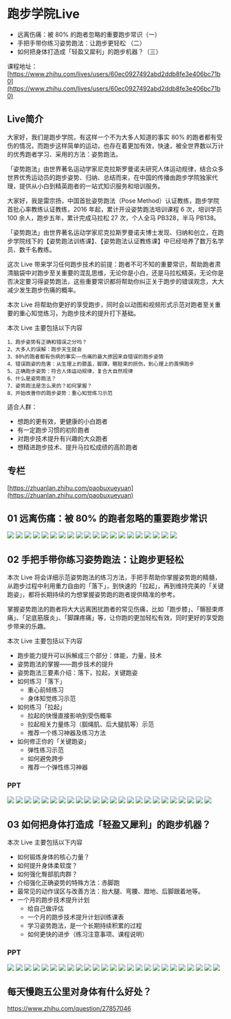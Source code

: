 # 跑步学院Live #
- 远离伤痛：被 80% 的跑者忽略的重要跑步常识（一）
- 手把手带你练习姿势跑法：让跑步更轻松 （二）
- 如何把身体打造成「轻盈又犀利」的跑步机器？（三）

课程地址：[https://www.zhihu.com/lives/users/60ec0927492abd2ddb8fe3e406bc71b0](https://www.zhihu.com/lives/users/60ec0927492abd2ddb8fe3e406bc71b0)

## Live简介 ##
大家好，我们是跑步学院，有这样一个不为大多人知道的事实 80% 的跑者都有受伤的情况，而跑步这样简单的运动，也存在着更加有效，快速，被全世界数以万计的优秀跑者学习、采用的方法：姿势跑法。

「姿势跑法」由世界著名运动学家尼克拉斯罗曼诺夫研究人体运动规律，结合众多世界优秀运动员的跑步姿势、归纳、总结而来，在中国的传播由跑步学院独家代理，提供从小白到精英跑者的一站式知识服务和培训服务。

大家好，我是雷宗扬，中国首批姿势跑法（Pose Method）认证教练，跑步学院首批心率教练认证教练，2016 年起，累计开设姿势跑法培训课程 6 次，培训学员 100 余人，跑步五年，累计完成马拉松 27 次，个人全马 PB328，半马 PB138。

「姿势跑法」由世界著名运动学家尼克拉斯罗曼诺夫博士发现、归纳和创立，在跑步学院线下的【姿势跑法训练课】、【姿势跑法认证教练课】中已经培养了数万名学员、数千名教练。

这次 Live 带来学习任何跑步技术的前提：跑者不可不知的重要常识，帮助跑者肃清脑袋中对跑步至关重要的混乱思维，无论你是小白，还是马拉松精英，无论你是否决定要习得姿势跑法，这些重要常识都将帮助你纠正关于跑步的错误观念，大大减少发生跑步伤痛的概率。

本次 Live 将帮助你更好的享受跑步，同时会以动图和视频形式示范对跑者至关重要的重心知觉练习，为跑步技术的提升打下基础。

本次 Live 主要包括以下内容

	1、跑步姿势有正确和错误之分吗？
	2、大多人的误解：跑步天生就会
	3、80%的跑者都有伤病的事实——伤痛的最大原因来自错误的跑步姿势
	4、错误跑姿的危害：从生理上的膝盖，脚踝，髂胫束的损伤，到心理上的畏惧跑步
	5、正确跑步姿势：符合人体运动规律，复合大自然规律
	6、什么是姿势跑法？
	7、姿势跑法是怎么来的？如何掌握？
	8、开始改善你的跑步姿势：重心知觉练习示范

适合人群：

- 想跑的更有效，更健康的小白跑者
- 有一定跑步习惯的初阶跑者
- 对跑步技术提升有兴趣的大众跑者
- 想精进跑步技术、提升马拉松成绩的高阶跑者

## 专栏 ##
[https://zhuanlan.zhihu.com/paobuxueyuan](https://zhuanlan.zhihu.com/paobuxueyuan)

## 01 远离伤痛：被 80% 的跑者忽略的重要跑步常识 ##
<img src="https://pic4.zhimg.com/v2-d0e8a1c1aeeaa141ba837cdedb8693d2_r.jpg" />
<img src="https://pic4.zhimg.com/v2-20b4fa166e9e839663fa0e043cb2687c_r.jpg" />
<img src="https://pic1.zhimg.com/v2-0c1498b60c8c5ed08b64464bc08e9a80_r.jpg" />
<img src="https://pic3.zhimg.com/v2-cebb0ae037307178af7d1bcca57c4c92_r.jpg" />
<img src="https://pic3.zhimg.com/v2-f1a33663b017a843527d29414471eb86_r.jpg" />
<img src="https://pic3.zhimg.com/v2-c9b4dbf4b3e1428f8bee3cc325d25847_r.jpg" />
<img src="https://pic2.zhimg.com/v2-ab82ac859e8c461a63ace40be8a79e77_r.jpg" />
<img src="https://pic2.zhimg.com/v2-78d02fcda9ee3cc9dd826f708b4cc541_r.jpg" />
<img src="https://pic3.zhimg.com/v2-724d16508e4ca107367c0354d573335e_r.jpg" />
<img src="https://pic2.zhimg.com/v2-5f91966220417e5b80454466b147c41d_r.jpg" />
<img src="https://pic1.zhimg.com/v2-4a56429c6f49bc34a8dcd806ee0931cc_r.jpg" />
<img src="https://pic3.zhimg.com/v2-7bcc933af427bea2a86cb87948ebd500_r.jpg" />
<img src="https://pic3.zhimg.com/v2-c1fee8856db9fceb1a17b4144846ad9e_r.jpg" />
<img src="https://pic1.zhimg.com/v2-e2ab50147a88cf49fb757b072b85b0e9_r.jpg" />
<img src="https://pic4.zhimg.com/v2-d30bb8184347f9f95c408e4cc8844d34_r.jpg" />
<img src="https://pic1.zhimg.com/v2-e73e359fe2375300692ccab26085d111_r.jpg" />
<img src="https://pic2.zhimg.com/v2-3aa2221a83b5851f4358707b913e09c7_r.jpg" />
<img src="https://pic3.zhimg.com/v2-d1ea836861784cf83d08b2794007cb65_r.jpg" />
<img src="https://pic2.zhimg.com/v2-8d99c7c07d08408805125d79df6f76c8_r.jpg" />
<img src="https://pic3.zhimg.com/v2-5c816f960c2fbcf1d759fdf59f89c7f9_r.jpg" />

## 02 手把手带你练习姿势跑法：让跑步更轻松 ##
本次 Live 将会详细示范姿势跑法的练习方法，手把手帮助你掌握姿势跑的精髓，从跑步过程中利用重力自由的「落下」，到快速的「拉起」，再到维持完美的「关键跑姿」，都将长期持续的为想掌握姿势跑的跑者提供精准的参考。

掌握姿势跑法的跑者将大大远离困扰跑者的常见伤痛，比如「跑步膝」、「髂胫束疼痛」、「足底筋膜炎」、「脚踝疼痛」等，让你跑的更加轻松有效，同时更好的享受跑步带来的乐趣。

本次 Live 主要包括以下内容

- 跑步能力提升可以拆解成三个部分：体能，力量，技术
- 姿势跑法的掌握——跑步技术的提升
- 姿势跑法三要素介绍：落下，拉起，关键跑姿
- 如何练习「落下」
	- 重心前倾练习
	- 身体知觉练习示范
- 如何练习「拉起」
	- 拉起的快慢直接影响到受伤概率
	- 拉起相关力量练习（腘绳肌、后大腿肌等）示范
	- 推荐一个练习神器及练习方法
- 如何修正你的「关键跑姿」
	- 弹性练习示范
	- 如何避免跨步
	- 推荐一个弹性练习神器

### PPT ###
<img src="https://pic1.zhimg.com/v2-2e6c13e53ad99c6f24048d3e813c6835_r.jpg" />
<img src="https://pic2.zhimg.com/v2-2f5d7b1991e2a25694f6abdd462b1d6d_r.jpg" />
<img src="https://pic1.zhimg.com/v2-fc8f61ddbb2e61381920c591fef1124b_r.jpg" />
<img src="https://pic1.zhimg.com/v2-ce7d036756e0b8ca1a95f461a3e6182f_r.jpg" />
<img src="https://pic2.zhimg.com/v2-2a506b99d5a61fc3f58096de6d0d01dd_r.jpg" />
<img src="https://pic4.zhimg.com/v2-432da08b203508f34ae2eb3a43d00f3f_r.jpg" />
<img src="https://pic4.zhimg.com/v2-ddfb352776596697905b897ede278b7f_r.jpg" />
<img src="https://pic4.zhimg.com/v2-9b3212a458c0d83f6d0b330616716566_r.jpg" />
<img src="https://pic3.zhimg.com/v2-cbbc262f00dd45b403775e0540332762_r.jpg" />
<img src="https://pic2.zhimg.com/v2-7020e5ab382ddfb875205ea32e6c0a0d_r.jpg" />
<img src="https://pic3.zhimg.com/v2-9427e47659cee1ecaee57ba3fccbddb4_r.jpg" />
<img src="https://pic1.zhimg.com/v2-9d79a43dc13dfa7915936f6da9bfb9e7_r.jpg" />
<img src="https://pic2.zhimg.com/v2-029efac05f6e67e5f607b8c85f9348c1_r.jpg" />
<img src="https://pic1.zhimg.com/v2-1ce85992bb302d345d728e1a50c2de98_r.jpg" />
<img src="https://pic1.zhimg.com/v2-4c0dd6283bf08967c991104a66186077_r.jpg" />
<img src="https://pic4.zhimg.com/v2-a340dc9274fc2c73943e3fa597063645_r.jpg" />
<img src="https://pic3.zhimg.com/v2-1c853a7eae42c833c0b5c0148b8ec543_r.jpg" />
<img src="https://pic2.zhimg.com/v2-6bb961a7ec65af4dbf6677fc9c4723bc_r.jpg" />
<img src="https://pic3.zhimg.com/v2-8baf70f4b6c7811d3a232e326bede48c_r.jpg" />
<img src="https://pic3.zhimg.com/v2-195c71adafcc166bb8caecd6f3f5dd94_r.jpg" />
<img src="https://pic4.zhimg.com/v2-346c8c746082814d7e0c6f0f0c5c163f_r.jpg" />
<img src="https://pic3.zhimg.com/v2-a69e847e72fa830829ecc85edd3bd158_r.jpg" />
<img src="https://pic4.zhimg.com/v2-590a304d43de8e1abeabacd2b4b3e124_r.jpg" />
<img src="https://pic4.zhimg.com/v2-65d48c37642e231b9ae6f83f3d06d6d9_r.jpg" />

## 03 如何把身体打造成「轻盈又犀利」的跑步机器？ ##
本次 Live 主要包括以下内容

- 如何锻炼身体的核心力量？
- 如何提升身体柔软度？
- 如何强化臀部肌肉群？
- 介绍强化正确姿势的特殊方法：赤脚跑
- 最常见的动作误区与改善方法：抬大腿、弯腰、蹬地、后脚跟着地等。
- 一个月的跑步技术提升计划
	- 给自己做评估
	- 一个月的跑步技术提升计划训练课表
	- 学习姿势跑法，是一个长期持续积累的过程
	- 如何更快的进步（练习注意事项、课程说明）

### PPT ###
<img src="https://pic4.zhimg.com/v2-5a535542b27946d050ccb68de014a24f_r.jpg" />
<img src="https://pic2.zhimg.com/v2-2f5d7b1991e2a25694f6abdd462b1d6d_r.jpg" />
<img src="https://pic3.zhimg.com/v2-c43d7e34d5b5b22fbac6817dbc88b9ea_r.jpg" />
<img src="https://pic2.zhimg.com/v2-5f53735fed681afa6f676f8c0282d19d_r.jpg" />
<img src="https://pic2.zhimg.com/v2-9cf341806b02082092f6ab0d20be83df_r.jpg" />
<img src="https://pic1.zhimg.com/v2-847c08eeb46a299755fb0052018a2043_r.jpg" />
<img src="https://pic2.zhimg.com/v2-832037427730c1409a8fe9f1e59e61bd_r.jpg" />
<img src="https://pic4.zhimg.com/v2-3d9558c73c4689dbf0f66005bb89a7f4_r.jpg" />
<img src="https://pic1.zhimg.com/v2-fa03382da6911c0e437df90ef30444a7_r.jpg" />
<img src="https://pic3.zhimg.com/v2-6e7bbf5ca097e5bfe5ffd19ff0edc4bc_r.jpg" />
<img src="https://pic4.zhimg.com/v2-352f266f151eedfd3b65894f985c6592_r.jpg" />
<img src="https://pic1.zhimg.com/v2-aa481227ebb5afa385331c7c234bd64c_r.jpg" />
<img src="https://pic2.zhimg.com/v2-970cc94d0106a2c1fed74e5f2bf95ddc_r.jpg" />
<img src="https://pic2.zhimg.com/v2-b489363b1aca8e6efc1950c28716c175_r.jpg" />
<img src="https://pic1.zhimg.com/v2-0faee3d01342b1b149c703baeba619c2_r.jpg" />
<img src="https://pic3.zhimg.com/v2-c4160bccd00acf8654fba43681ed74be_r.jpg" />
<img src="https://pic2.zhimg.com/v2-01868fb78867e4d8b79ab54a4f843259_r.jpg" />
<img src="https://pic3.zhimg.com/v2-6ffc063672c664fc65f87eaef383dd36_r.jpg" />
<img src="https://pic2.zhimg.com/v2-742b33d90e4a91d15bdbeb60c48206b5_r.jpg" />
<img src="https://pic1.zhimg.com/v2-d1a2d98924808246734d1d69f707dd46_r.jpg" />
<img src="https://pic3.zhimg.com/v2-a66ac4653d3c62d6bf2fbf07fcb58197_r.jpg" />
<img src="https://pic3.zhimg.com/v2-b16819f34549686ba30726de805ce732_r.jpg" />
<img src="https://pic3.zhimg.com/v2-7bac3a3ee260bd4ee110f5ae17e62de5_r.jpg" />
<img src="https://pic1.zhimg.com/v2-1beb261cac22b302f6483e39c3239f0a_r.jpg" />
<img src="https://pic3.zhimg.com/v2-c43d7e34d5b5b22fbac6817dbc88b9ea_r.jpg" />


## 每天慢跑五公里对身体有什么好处？
https://www.zhihu.com/question/27857046


